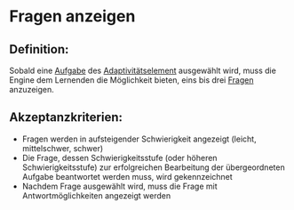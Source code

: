 # Fragen anzeigen


## Definition:

Sobald eine [Aufgabe](Adaptivitätsaufgabe-GE.md) des [Adaptivitätselement](Adaptivitätselement-GE.md) ausgewählt wird, muss die Engine dem Lernenden die Möglichkeit bieten, 
eins bis drei [Fragen](Adaptivitätsfrage-GE.md) anzuzeigen.

## Akzeptanzkriterien:

- Fragen werden in aufsteigender Schwierigkeit angezeigt (leicht, mittelschwer, schwer)
- Die Frage, dessen Schwierigkeitsstufe (oder höheren Schwierigkeitsstufe) zur erfolgreichen Bearbeitung der übergeordneten Aufgabe beantwortet werden muss, 
wird gekennzeichnet
- Nachdem Frage ausgewählt wird, muss die Frage mit Antwortmöglichkeiten angezeigt werden

